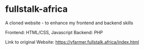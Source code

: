 # fullstalk-africa
A cloned website - to enhance my frontend and backend skills

Frontend: HTML/CSS, Javascript
Backend: PHP

Link to original Website: https://vfarmer.fullstalk.africa/index.html

